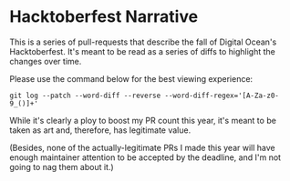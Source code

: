 # Hacktoberfest Narrative

This is a series of pull-requests that describe the fall of Digital Ocean's Hacktoberfest. It's meant to be read as a series of diffs to highlight the changes over time.

Please use the command below for the best viewing experience:
```
git log --patch --word-diff --reverse --word-diff-regex='[A-Za-z0-9_()]+'
```

While it's clearly a ploy to boost my PR count this year, it's meant to be taken as art and, therefore, has legitimate value.

(Besides, none of the actually-legitimate PRs I made this year will have enough maintainer attention to be accepted by the deadline, and I'm not going to nag them about it.)
